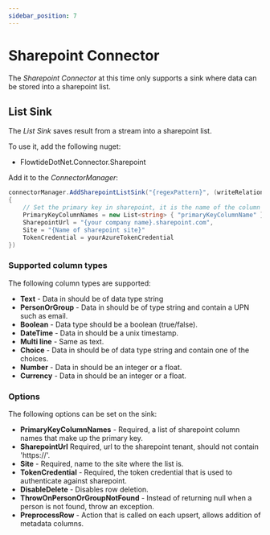 ```yaml
---
sidebar_position: 7
---
```


# Sharepoint Connector

The *Sharepoint Connector* at this time only supports a sink where data can be stored into a sharepoint list.

## List Sink

The *List Sink* saves result from a stream into a sharepoint list.

To use it, add the following nuget:

* FlowtideDotNet.Connector.Sharepoint

Add it to the *ConnectorManager*:

```csharp
connectorManager.AddSharepointListSink("{regexPattern}", (writeRelation) => new SharepointSinkOptions()
{
    // Set the primary key in sharepoint, it is the name of the column in sharepoint
    PrimaryKeyColumnNames = new List<string> { "primaryKeyColumnName" }
    SharepointUrl = "{your company name}.sharepoint.com",
    Site = "{Name of sharepoint site}"
    TokenCredential = yourAzureTokenCredential
})
```

### Supported column types

The following column types are supported:

* **Text** - Data in should be of data type string
* **PersonOrGroup** - Data in should be of type string and contain a UPN such as email.
* **Boolean** - Data type should be a boolean (true/false).
* **DateTime** - Data in should be a unix timestamp.
* **Multi line** - Same as text.
* **Choice** - Data in should be of data type string and contain one of the choices.
* **Number** - Data in should be an integer or a float.
* **Currency** - Data in should be an integer or a float.

### Options

The following options can be set on the sink:

* **PrimaryKeyColumnNames** - Required, a list of sharepoint column names that make up the primary key.
* **SharepointUrl** Required, url to the sharepoint tenant, should not contain 'https://'.
* **Site** - Required, name to the site where the list is.
* **TokenCredential** - Required, the token credential that is used to authenticate against sharepoint.
* **DisableDelete** - Disables row deletion.
* **ThrowOnPersonOrGroupNotFound** - Instead of returning null when a person is not found, throw an exception.
* **PreprocessRow** - Action that is called on each upsert, allows addition of metadata columns.